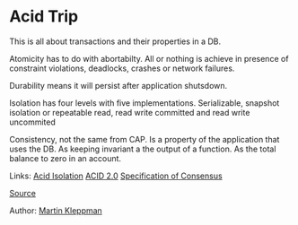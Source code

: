 # Acid Trip

This is all about transactions and their properties in a DB.

Atomicity has to do with abortabilty. All or nothing is achieve in presence of constraint violations, deadlocks, crashes or network failures.

Durability means it will persist after application shutsdown.

Isolation has four levels with five implementations. Serializable, snapshot isolation or repeatable read, read write committed and read write uncommited

Consistency, not the same from CAP. Is a property of the application that uses the DB. As keeping invariant a the output of a function. As the total balance to zero in an account.  

Links:
[Acid Isolation](acid_isolation.md)
[ACID 2.0](ACID_2.0.md)
[Specification of Consensus](specification_of_consensus.md)

[Source](https://www.youtube.com/watch?v=5ZjhNTM8XU8)

Author: [Martin Kleppman](../authors/martin_kleppman.md)

